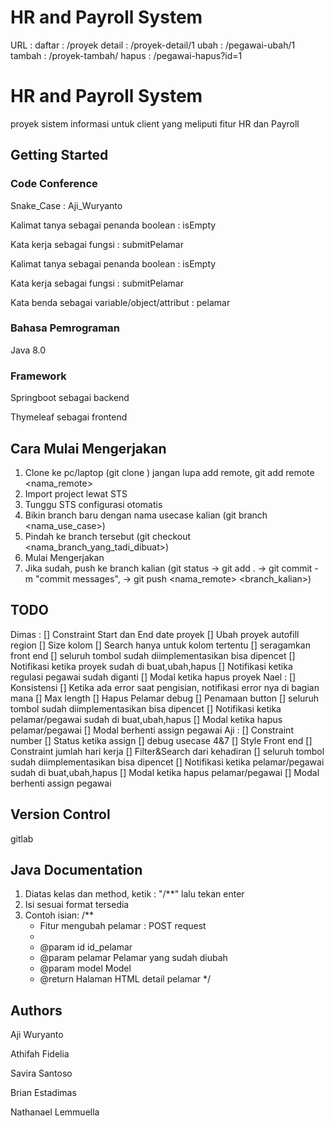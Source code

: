 # HR and Payroll System

URL : 
daftar : /proyek
detail : /proyek-detail/1
ubah : /pegawai-ubah/1
tambah : /proyek-tambah/
hapus : /pegawai-hapus?id=1



# HR and Payroll System

proyek sistem informasi untuk client yang meliputi fitur HR dan Payroll

## Getting Started

### Code Conference
Snake_Case : Aji_Wuryanto

Kalimat tanya sebagai penanda boolean : isEmpty

Kata kerja sebagai fungsi : submitPelamar

Kalimat tanya sebagai penanda boolean : isEmpty

Kata kerja sebagai fungsi : submitPelamar

Kata benda sebagai variable/object/attribut : pelamar

### Bahasa Pemrograman

Java 8.0

### Framework
Springboot sebagai backend

Thymeleaf sebagai frontend

## Cara Mulai Mengerjakan

1. Clone ke pc/laptop (git clone <url>) jangan lupa add remote, git add remote <nama_remote> <url>
2. Import project lewat STS
3. Tunggu STS configurasi otomatis
4. Bikin branch baru dengan nama usecase kalian (git branch <nama_use_case>)
5. Pindah ke branch tersebut (git checkout <nama_branch_yang_tadi_dibuat>)
6. Mulai Mengerjakan
7. Jika sudah, push ke branch kalian (git status -> git add . -> git commit -m "commit messages", -> git push <nama_remote> <branch_kalian>)

## TODO
Dimas : 
[] Constraint Start dan End date proyek
[] Ubah proyek autofill region
[] Size kolom
[] Search hanya untuk kolom tertentu
[] seragamkan front end
[] seluruh tombol sudah diimplementasikan bisa dipencet
[] Notifikasi ketika proyek sudah di buat,ubah,hapus
[] Notifikasi ketika regulasi pegawai sudah diganti
[] Modal ketika hapus proyek
Nael :
[] Konsistensi
[] Ketika ada error saat pengisian, notifikasi error nya di bagian mana
[] Max length
[] Hapus Pelamar debug
[] Penamaan button
[] seluruh tombol sudah diimplementasikan bisa dipencet
[] Notifikasi ketika pelamar/pegawai sudah di buat,ubah,hapus
[] Modal ketika hapus pelamar/pegawai
[] Modal berhenti assign pegawai
Aji :
[] Constraint number
[] Status ketika assign
[] debug usecase 4&7
[] Style Front end
[] Constraint jumlah hari kerja
[] Filter&Search dari kehadiran
[] seluruh tombol sudah diimplementasikan bisa dipencet
[] Notifikasi ketika pelamar/pegawai sudah di buat,ubah,hapus
[] Modal ketika hapus pelamar/pegawai
[] Modal berhenti assign pegawai

## Version Control

gitlab

## Java Documentation
1. Diatas kelas dan method, ketik : "/**" lalu tekan enter
2. Isi sesuai format tersedia
3. Contoh isian:
/**
    * Fitur mengubah pelamar : POST request
	* 
	* @param id      id_pelamar
	* @param pelamar Pelamar yang sudah diubah
	* @param model   Model
	* @return Halaman HTML detail pelamar
*/

## Authors

Aji Wuryanto

Athifah Fidelia 

Savira Santoso

Brian Estadimas

Nathanael Lemmuella

